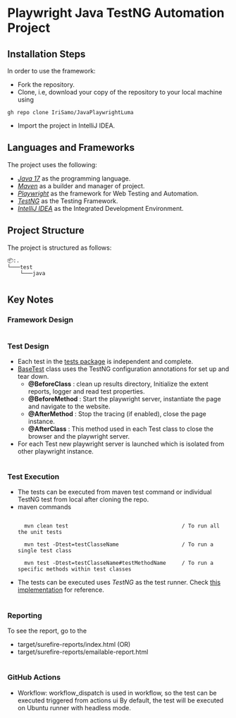 # Playwright Java TestNG Automation Project 

## Installation Steps

In order to use the framework:

- Fork the repository.
- Clone, i.e, download your copy of the repository to your local machine using
```
gh repo clone IriSamo/JavaPlaywrightLuma
```
- Import the project in IntelliJ IDEA.

## Languages and Frameworks

The project uses the following:

- *[Java 17](https://openjdk.org/projects/jdk/17/)* as the programming language.
- *[Maven](https://maven.apache.org/index.html)* as a builder and manager of project.
- *[Playwright](https://playwright.dev/)* as the framework for Web Testing and Automation.
- *[TestNG](https://testng.org/doc/)* as the Testing Framework.
- *[IntelliJ IDEA](https://www.jetbrains.com/idea/)* as the Integrated Development Environment.

## Project Structure

The project is structured as follows:

```bash
📦:.
└───test
    └───java

```

#
## Key Notes

### Framework Design

#
### Test Design
- Each test in the [tests package](./src/test/java/) is independent and complete.
- [BaseTest](./src/test/java/BaseTest.java) class uses the TestNG configuration annotations for set up and tear down.
    - **@BeforeClass** : clean up results directory, Initialize the extent reports, logger and read test properties.
    - **@BeforeMethod** : Start the playwright server, instantiate the page and navigate to the website.
    - **@AfterMethod** : Stop the tracing (if enabled), close the page instance.
    - **@AfterClass** : This method used in each Test class to close the browser and the playwright server.
- For each Test new playwright server is launched which is isolated from other playwright instance.

#
### Test Execution 
- The tests can be executed from maven test command or individual TestNG test from local after cloning the repo.
- maven commands
     ```command
     
       mvn clean test                                    / To run all the unit tests

       mvn test -Dtest=testClasseName                    / To run a single test class

       mvn test -Dtest=testClasseName#testMethodName     / To run a specific methods within test classes

     ```
- The tests can be executed uses *TestNG* as the test runner. Check [this implementation](./src/test/java/io/github/tahanima/e2e/LoginE2ETest.java) for reference.
       
#
### Reporting
To see the report, go to the 
- target/surefire-reports/index.html                (OR) 
- target/surefire-reports/emailable-report.html

#
### GitHub Actions
- Workflow: workflow_dispatch is used in workflow, so the test can be executed triggered from actions ui
By default, the test will be executed on Ubuntu runner with headless mode.
